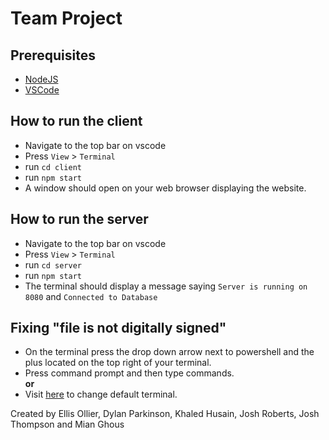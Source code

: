 # Team Project

## Prerequisites
* [NodeJS](https://nodejs.org/en)
* [VSCode](https://code.visualstudio.com/)

## How to run the client

* Navigate to the top bar on vscode
* Press `View` > `Terminal`
* run `cd client`
* run `npm start`
* A window should open on your web browser displaying the website.

## How to run the server

* Navigate to the top bar on vscode
* Press `View` > `Terminal`
* run `cd server`
* run `npm start`
* The terminal should display a message saying `Server is running on 8080` and `Connected to Database`

## Fixing "file is not digitally signed"

* On the terminal press the drop down arrow next to powershell and the plus located on the top right of your terminal.
* Press command prompt and then type commands.
<br/> **or**
* Visit [here](https://stackoverflow.com/questions/44435697/change-the-default-terminal-in-visual-studio-code) to change default terminal.

Created by Ellis Ollier, Dylan Parkinson, Khaled Husain, Josh Roberts, Josh Thompson and Mian Ghous
